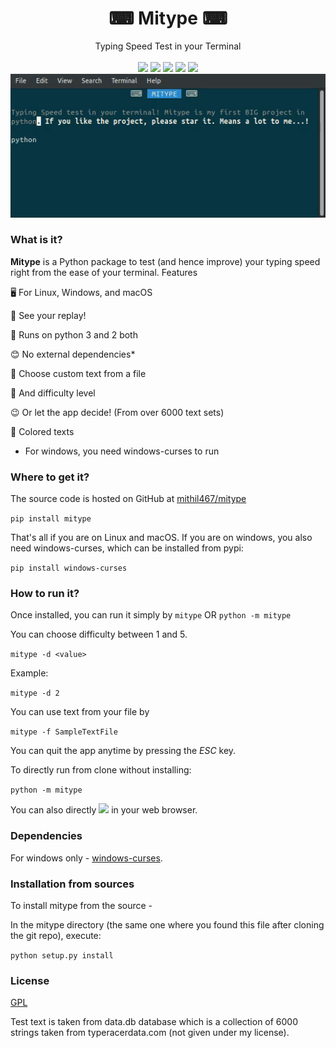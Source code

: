 <h1 align="center"> ⌨ Mitype ⌨ </h1>
<p align="center">
    Typing Speed Test in your Terminal 
    <br />
  <br />
    <a href="https://repl.it/github/Mithil467/mitype"><img src="https://repl.it/badge/github/Mithil467/mitype"></a>
<a href="https://codeclimate.com/github/Mithil467/mitype/maintainability"><img src="https://api.codeclimate.com/v1/badges/4d0397d4c7dd3b81a205/maintainability"></a>
<a href="https://pypi.org/project/mitype/"><img src="https://img.shields.io/pypi/v/mitype.svg"></a>
<a href="LICENSE.txt"><img src="https://img.shields.io/pypi/l/mitype.svg"></a>
<a href="https://github.com/ambv/black"><img src="https://img.shields.io/badge/code%20style-black-000000.svg"></a>
<br />
<img src="img/demo.gif" alt=>
</p>

### What is it?

**Mitype** is a Python package to test (and hence improve) your typing speed right from the ease of your terminal.
Features

🖥️ For Linux, Windows, and macOS  

🎦 See your replay!

🐍 Runs on python 3 and 2 both  

😊 No external dependencies*  

📝 Choose custom text from a file  

🤸 And difficulty level

😉 Or let the app decide! (From over 6000️ text sets)  

🌈 Colored texts

* For windows, you need windows-curses to run  

### Where to get it?

The source code is hosted on GitHub at [mithil467/mitype](https://github.com/Mithil467/mitype)

```pip install mitype```

That's all if you are on Linux and macOS. If you are on windows, you also need windows-curses, which can be installed from pypi:

```pip install windows-curses```

### How to run it?

Once installed, you can run it simply by
```mitype```
OR
```python -m mitype```

You can choose difficulty between 1 and 5.

```mitype -d <value>```

Example:

```mitype -d 2```

You can use text from your file by

```mitype -f SampleTextFile```

You can quit the app anytime by pressing the *ESC* key.

To directly run from clone without installing:

```python -m mitype```

You can also directly <a href="https://mitype.mithil467.repl.run/"><img src="https://repl.it/badge/github/Mithil467/mitype"></a> in your web browser.

### Dependencies

For windows only - [windows-curses](https://pypi.org/project/windows-curses/).

### Installation from sources

To install mitype from the source -

In the mitype directory (the same one where you found this file after cloning the git repo), execute:

```python setup.py install```

### License

[GPL](LICENSE.txt)

Test text is taken from data.db database which is a collection of 6000 strings taken from typeracerdata.com (not given under my license).
